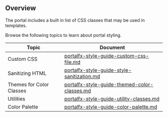 <a name="overview"></a>
## Overview

The portal includes a built in list of CSS classes that may be used in templates.

Browse the following topics to learn about portal styling.

| Topic  | Document | 
| -----  | -------- |
| Custom CSS | [portalfx-style-guide-custom-css-file.md](portalfx-style-guide-custom-css-file.md) | 
| Sanitizing HTML | [portalfx-style-guide-style-sanitization.md](portalfx-style-guide-style-sanitization.md) |
| Themes for Color Classes | [portalfx-style-guide-themed-color-classes.md](portalfx-style-guide-themed-color-classes.md) |
| Utilities | [portalfx-style-guide-utility-classes.md](portalfx-style-guide-utility-classes.md) |
| Color Palette | [portalfx-style-guide-color-palette.md](portalfx-style-guide-color-palette.md) |